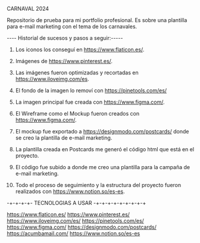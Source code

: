 CARNAVAL 2024

Repositorio de prueba para mi portfolio profesional.
Es sobre una plantilla para e-mail marketing con el tema de los carnavales.

---- Historial de sucesos y pasos a seguir:-----

1. Los iconos los conseguí en https://www.flaticon.es/.

2. Imágenes de https://www.pinterest.es/.

3. Las imágenes fueron optimizadas y recortadas en https://www.iloveimg.com/es.

4. El fondo de la imagen lo removí con https://pinetools.com/es/

5. La imagen principal fue creada con https://www.figma.com/.

6. El Wireframe como el Mockup fueron creados con https://www.figma.com/.

7. El mockup fue exportado a https://designmodo.com/postcards/ donde se creo la plantilla de  e-mail marketing.

8. La plantilla creada en Postcards me generó el código html que está en el proyecto.

9. El código fue subido a  donde me creo una plantilla para la campaña de e-mail marketing.

10. Todo el proceso de seguimiento y la estructura del proyecto fueron realizados con https://www.notion.so/es-es.

-+-+-+-+- TECNOLOGIAS A USAR -+-+-+-+-+-+-+-+-+

https://www.flaticon.es/
https://www.pinterest.es/
https://www.iloveimg.com/es/
https://pinetools.com/es/
https://www.figma.com/
https://designmodo.com/postcards/
https://acumbamail.com/
https://www.notion.so/es-es